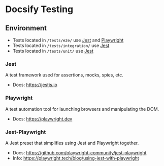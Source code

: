 # Docsify Testing

## Environment

- Tests located in `/tests/e2e/` use [Jest](https://jestjs.io) and [Playwright](https://playwright.dev)
- Tests located in `/tests/integration/` use [Jest](https://jestjs.io)
- Tests located in `/tests/unit/` use [Jest](https://jestjs.io)

### Jest

A test framework used for assertions, mocks, spies, etc.

- Docs: https://jestjs.io

### Playwright

A test automation tool for launching browsers and manipulating the DOM.

- Docs: https://playwright.dev

### Jest-Playwright

A Jest preset that simplifies using Jest and Playwright together.

- Docs: https://github.com/playwright-community/jest-playwright
- Info: https://playwright.tech/blog/using-jest-with-playwright
